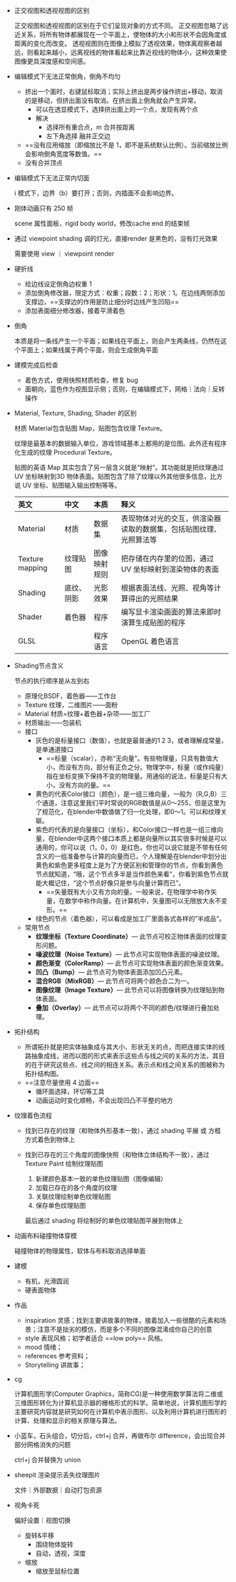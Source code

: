 - 正交视图和透视视图的区别
  
  正交视图和透视视图的区别在于它们呈现对象的方式不同。 正交视图忽略了远近关系，将所有物体都展现在一个平面上，使物体的大小和形状不会因角度或距离的变化而改变。 透视视图则在图像上模拟了透视效果，物体离观察者越远，则看起来越小，远离视线的物体看起来比靠近视线的物体小，这种效果使图像更具深度感和空间感。
  
- 编辑模式下无法正常倒角，倒角不均匀
  
  - 挤出一个面时，右键鼠标取消；实际上挤出是两步操作挤出+移动，取消的是移动，但挤出面没有取消。在挤出面上倒角就会产生异常。
    - 可以在透显模式下，选择挤出面上的一个点，发现有两个点
    - 解决
      - 选择所有重合点，m 合并按距离
      - 左下角选择 融并正交边
  - ==没有应用缩放（即缩放比不是 1，即不是系统默认比例）。当前缩放比例会影响倒角宽度等数值。==
  - 没有合并顶点
  
- 编辑模式下无法正常内切面

  i 模式下，边界（b）要打开；否则，内插面不会影响边界。
  
- 刚体动画只有 250 帧

  scene 属性面板，rigid body world，修改cache end 的结束帧

- 通过 viewpoint shading 调的灯光，直接render 是黑色的，没有灯光效果

  需要使用 view ｜ viewpoint render
  
- 硬折线

  - 给边线设定倒角边权重 1
  - 添加倒角修改器，限定方式：权重；段数：2；形状：1。在边线两侧添加支撑边，==支撑边的作用是防止细分时边线产生凹陷==
  - 添加表面细分修改器，接着平滑着色
  
- 倒角

  本质是将一条线产生一个平面；如果线在平面上，则会产生两条线，仍然在这个平面上；如果线属于两个平面，则会生成倒角平面
  
- 建模完成后检查

  - 着色方式，使用快照材质检查，修复 bug
  - 面朝向，蓝色作为视图显示侧；否则，在编辑模式下，网格｜法向｜反转 操作
  
- Material, Texture, Shading, Shader 的区别

  材质 Material包含贴图 Map，贴图包含纹理 Texture。
  
  纹理是最基本的数据输入单位，游戏领域基本上都用的是位图。此外还有程序化生成的纹理 Procedural Texture。
  
  贴图的英语 Map 其实包含了另一层含义就是“映射”。其功能就是把纹理通过 UV 坐标映射到3D 物体表面。贴图包含了除了纹理以外其他很多信息，比方说 UV 坐标、贴图输入输出控制等等。
  
  | 英文            | 中文       | 本质         | 释义                                                         |
  | :-------------- | :--------- | :----------- | :----------------------------------------------------------- |
  | Material        | 材质       | 数据集       | 表现物体对光的交互，供渲染器读取的数据集，包括贴图纹理、光照算法等 |
  | Texture mapping | 纹理贴图   | 图像映射规则 | 把存储在内存里的位图，通过 UV 坐标映射到渲染物体的表面       |
  | Shading         | 底纹、阴影 | 光影效果     | 根据表面法线、光照、视角等计算得出的光照结果                 |
  | Shader          | 着色器     | 程序         | 编写显卡渲染画面的算法来即时演算生成贴图的程序               |
  | GLSL            |            | 程序语言     | OpenGL 着色语言                                              |



- Shading节点含义

  节点的执行顺序是从左到右

  - 原理化BSDF，着色器——工作台
  - Texture 纹理，二维图片——面粉
  - Material 材质=纹理+着色器+杂项——加工厂
  - 材质输出——包装机
  - 接口
    - 灰色的是标量接口（数值），也就是最普通的1 2 3，或者理解成常量，是单通道接口
      - ==标量（scalar），亦称“无向量”。有些物理量，只具有数值大小，而没有方向，部分有正负之分。物理学中，标量（或作纯量）指在坐标变换下保持不变的物理量。用通俗的说法，标量是只有大小，没有方向的量。==
    - 黄色的代表Color接口（颜色），是一组三维向量，一般为（R,G,B）三个通道，注意这里我们平时常说的RGB数值是从0～255，但是这里为了规范化，在blender中数值做了归一化处理，即0～1。可以和纹理关联。
    - 紫色的代表的是向量接口（坐标），和Color接口一样也是一组三维向量，在blender中这两个接口本质上都是向量所以其实很多时候是可以通用的，你可以说（1，0，0）是红色，你也可以说它就是不带有任何含义的一组准备参与计算的向量而已，个人理解是在blender中划分出黄色和紫色更多程度上是为了方便区别和管理你的节点，你看到黄色节点就知道，“哦，这个节点多半是当作颜色来看”，你看到紫色节点就能大概记住，“这个节点好像只是参与向量计算而已”。
      - ==矢量既有大小又有方向的量。一般来说，在物理学中称作矢量，在数学中称作向量。在计算机中，矢量图可以无限放大永不变形。==
    - 绿色的节点（着色器），可以看成是加工厂里面各式各样的”半成品“。
  - 常用节点
    - **纹理坐标（Texture Coordinate）**— 此节点可校正物体表面的纹理变形问题。
    - **噪波纹理（Noise Texture）**— 此节点可实现物体表面的噪波纹理。
    - **颜色渐变（ColorRamp）**— 此节点可实现物体表面的颜色渐变效果。
    - **凹凸（Bump）**— 此节点可为物体表面添加凹凸元素。
    - **混合RGB（MixRGB）**— 此节点可将两个颜色合二为一。
    - **图像纹理（Image Texture）**— 此节点可以将图像转换为纹理贴到物体表面。
    - **叠加（Overlay）**— 此节点可以将两个不同的颜色/纹理进行叠加处理。

- 拓扑结构

  - 所谓拓扑就是把实体抽象成与其大小、形状无关的点，而把连接实体的线路抽象成线，进而以图的形式来表示这些点与线之间的关系的方法，其目的在于研究这些点、线之间的相连关系。表示点和线之间关系的图被称为拓扑结构图。
  - ==注意尽量使用 4 边面==
    - 循环面选择，环切等工具
    - 动画运动时变化顺畅，不会出现凹凸不平整的地方

- 纹理着色流程

  - 找到已存在的纹理（和物体外形基本一致），通过 shading 平展 或 方框 方式着色到物体上

  - 找到已存在的三个角度的图像快照（和物体立体结构不一致），通过 Texture Paint 绘制纹理贴图

    1. 新建颜色基本一致的单色纹理贴图（图像编辑）
    2. 加载已存在的各个角度的纹理
    3. 关联纹理绘制单色纹理贴图
    4. 保存单色纹理贴图

    最后通过 shading 将绘制好的单色纹理贴图平展到物体上

- 动画布料碰撞物体穿模

  碰撞物体的物理属性，软体与布料取消选择单面
  
- 建模

  - 有机，光滑圆润
  - 硬表面物体
  
- 作品

  - inspiration 灵感；找到主要讲故事的物体，接着加入一些很酷的元素和场景；注意不是拙劣的模仿，而是多个不同的图像混淆成你自己的创意
  - style 表现风格；初学者适合 ==low poly== 风格。
  - mood 情绪；
  - references 参考资料；
  - Storytelling 讲故事；
  
- cg

  计算机图形学(Computer Graphics，简称CG)是一种使用数学算法将二维或三维图形转化为计算机显示器的栅格形式的科学。简单地说，计算机图形学的主要研究内容就是研究如何在计算机中表示图形、以及利用计算机进行图形的计算、处理和显示的相关原理与算法。
  
- 小蓝车，石头组合，切分后，ctrl+j 合并，再做布尔 difference，会出现合并部分网格消失的问题

  ctrl+j 合并替换为 union
  
- sheepit 渲染提示丢失纹理图片

  文件｜外部数据｜自动打包资源
  
- 视角卡死

  偏好设置｜视图切换
  
  - 旋转&平移
    - 围绕物体旋转
    - 自动，透视，深度
  - 缩放
    - 缩放至鼠标位置
